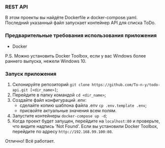 ### REST API
В этом проекты вы найдёте Dockerfile и docker-compose.yaml. Последний указанный файл запускает контейнер API для списка ToDo.

### Предварительные требования использования приложения
- Docker

P.S. Можно установить Docker Toolbox, если у вас Windows более раннего выпуска, нежели Windows 10.

### Запуск приложения 
1. Склонируйте репозиторий `git clone https://github.com/To-n-y/todo-api.git [<dir_name>]`;
2. Перейдите в папку командой `cd <dir_name>`;
3. Создайте файл конфигураций .env:
   - сделайте копию шаблона файла .env `cp .env.template .env`;
   - присвойте актуальные значения всем полям.
4. Запустите контейнеры `docker-compose up -d`;
5. Когда проект будет запущен, перейдите на `localhost:80` и проверьте, что видите надпись 'Not Found'. Если вы установили Docker Toolbox, перейдите по адресу `http://192.168.99.100:80`.

Отлично! Всё работает.
